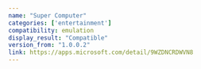 ```yaml
---
name: "Super Computer"
categories: ['entertainment']
compatibility: emulation
display_result: "Compatible"
version_from: "1.0.0.2"
link: https://apps.microsoft.com/detail/9WZDNCRDWVN8
---
```

